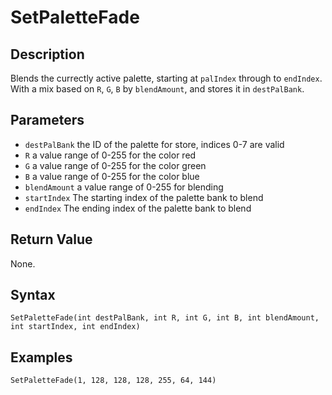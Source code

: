 # SetPaletteFade

## Description
Blends the currectly active palette, starting at `palIndex` through to `endIndex`. With a mix based on `R`, `G`, `B` by `blendAmount`, and stores it in `destPalBank`.

## Parameters
- `destPalBank`
the ID of the palette for store, indices 0-7 are valid
- `R`
a value range of 0-255 for the color red
- `G`
a value range of 0-255 for the color green
- `B`
a value range of 0-255 for the color blue
- `blendAmount`
a value range of 0-255 for blending
- `startIndex`
The starting index of the palette bank to blend
- `endIndex`
The ending index of the palette bank to blend

## Return Value
None.

## Syntax
```
SetPaletteFade(int destPalBank, int R, int G, int B, int blendAmount, int startIndex, int endIndex)
```

## Examples
```
SetPaletteFade(1, 128, 128, 128, 255, 64, 144)
```